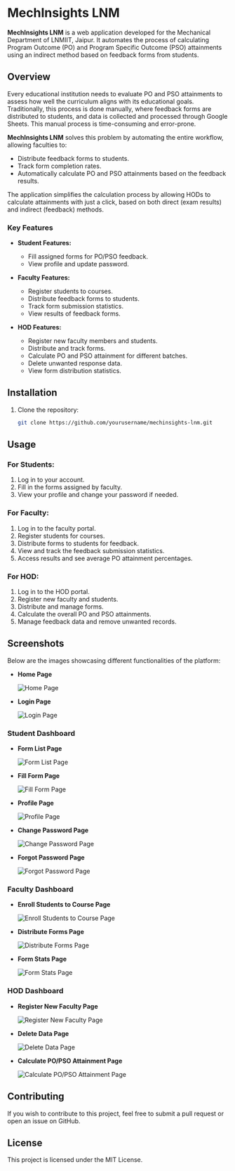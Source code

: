 # MechInsights LNM

**MechInsights LNM** is a web application developed for the Mechanical Department of LNMIIT, Jaipur. It automates the process of calculating Program Outcome (PO) and Program Specific Outcome (PSO) attainments using an indirect method based on feedback forms from students.

## Overview

Every educational institution needs to evaluate PO and PSO attainments to assess how well the curriculum aligns with its educational goals. Traditionally, this process is done manually, where feedback forms are distributed to students, and data is collected and processed through Google Sheets. This manual process is time-consuming and error-prone.

**MechInsights LNM** solves this problem by automating the entire workflow, allowing faculties to:

- Distribute feedback forms to students.
- Track form completion rates.
- Automatically calculate PO and PSO attainments based on the feedback results.

The application simplifies the calculation process by allowing HODs to calculate attainments with just a click, based on both direct (exam results) and indirect (feedback) methods.

### Key Features

- **Student Features:**
  - Fill assigned forms for PO/PSO feedback.
  - View profile and update password.

- **Faculty Features:**
  - Register students to courses.
  - Distribute feedback forms to students.
  - Track form submission statistics.
  - View results of feedback forms.

- **HOD Features:**
  - Register new faculty members and students.
  - Distribute and track forms.
  - Calculate PO and PSO attainment for different batches.
  - Delete unwanted response data.
  - View form distribution statistics.

## Installation

1. Clone the repository:

   ```bash
   git clone https://github.com/yourusername/mechinsights-lnm.git

## Usage

### For Students:

1. Log in to your account.
2. Fill in the forms assigned by faculty.
3. View your profile and change your password if needed.

### For Faculty:

1. Log in to the faculty portal.
2. Register students for courses.
3. Distribute forms to students for feedback.
4. View and track the feedback submission statistics.
5. Access results and see average PO attainment percentages.

### For HOD:

1. Log in to the HOD portal.
2. Register new faculty and students.
3. Distribute and manage forms.
4. Calculate the overall PO and PSO attainments.
5. Manage feedback data and remove unwanted records.

## Screenshots

Below are the images showcasing different functionalities of the platform:

- **Home Page**

  ![Home Page](./images/homepage.png)

- **Login Page**

  ![Login Page](./images/loginpage.png)

### Student Dashboard

- **Form List Page**

  ![Form List Page](./images/formlistpage.png)

- **Fill Form Page**

  ![Fill Form Page](./images/fillformpage.png)

- **Profile Page**

  ![Profile Page](./images/profilepage.png)

- **Change Password Page**

  ![Change Password Page](./images/changepasswordpage.png)

- **Forgot Password Page**

  ![Forgot Password Page](./images/forgotpasswordpage.png)

### Faculty Dashboard

- **Enroll Students to Course Page**

  ![Enroll Students to Course Page](./images/enrollstudentpage.png)

- **Distribute Forms Page**

  ![Distribute Forms Page](./images/distributeformspage.png)

- **Form Stats Page**

  ![Form Stats Page](./images/formstatspage.png)

### HOD Dashboard

- **Register New Faculty Page**

  ![Register New Faculty Page](./images/registerfaculty.png)

- **Delete Data Page**

  ![Delete Data Page](./images/deletedatapage.png)

- **Calculate PO/PSO Attainment Page**

  ![Calculate PO/PSO Attainment Page](./images/calculatepoattainment.png)

## Contributing

If you wish to contribute to this project, feel free to submit a pull request or open an issue on GitHub.

## License

This project is licensed under the MIT License.

